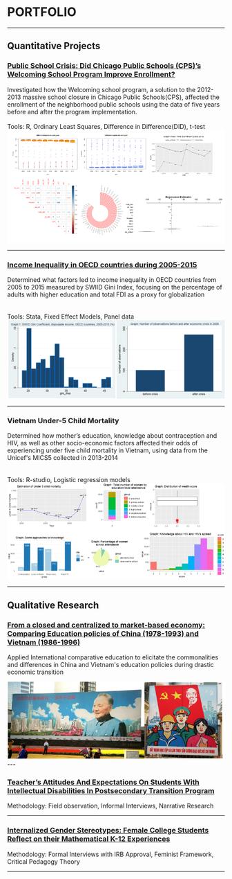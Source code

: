 # PORTFOLIO
---
## Quantitative Projects
### <a href = "https://drive.google.com/file/d/1KL5mN7bDt7ImcYjA4qzgTsFKY_aIpIUI/view?usp=sharing/">Public School Crisis: Did Chicago Public Schools (CPS)’s Welcoming School Program Improve Enrollment?</a>

Investigated how the Welcoming school program, a solution to the 2012-2013 massive school closure in Chicago Public Schools(CPS), affected the enrollment of the neighborhood public schools using the data of five years before and after the program implementation.
<br><br>
Tools: R, Ordinary Least Squares, Difference in Difference(DID), t-test
<img src='/Quant Project 1.png'/>


---
### <a href = "https://drive.google.com/file/d/12ghfNiVnfLmyp8JQjra2YOAJWPYExubu/view?usp=sharing/">Income Inequality in OECD countries during 2005-2015</a>

Determined what factors led to income inequality in OECD countries from 2005 to 2015 measured by SWIID Gini Index, focusing on the percentage of adults with higher education and total FDI as a proxy for globalization
<br><br>	
Tools: Stata, Fixed Effect Models, Panel data
<br>
<img src='/Quant Project 2.png'/>

---
### Vietnam Under-5 Child Mortality

Determined how mother’s education, knowledge about contraception and HIV, as well as other socio-economic factors affected their odds of experiencing under five child mortality in Vietnam, using data from the Unicef's MICS5 collected in 2013-2014
<br><br>	
Tools: R-studio, Logistic regression models
<img src='/Quant Project 3.png'/>

---
## Qualitative Research
### <a href = "https://drive.google.com/file/d/1WTQ9o0Oav0HC85m3dH0sFjc4Aco-ZAr8/view?usp=sharing">From a closed and centralized to market-based economy: Comparing Education policies of China (1978-1993) and Vietnam (1986-1996)</a>
Applied International comparative education to elicitate the commonalities and differences in China and Vietnam's education policies during drastic economic transition

<img src='/Quali Project 1.png'/>
---

### <a href = "https://drive.google.com/file/d/1dde2QnbGlSX9rD21mKbBjiuS_KFbhdgH/view?usp=sharing">Teacher’s Attitudes And Expectations On Students With Intellectual Disabilities In Postsecondary Transition Program</a>
Methodology: Field observation, Informal Interviews, Narrative Research 

---
### <a href = "https://drive.google.com/file/d/1Lm2VfLVpFBSq0n6GkLjFB7J4w6paeHDF/view?usp=sharing">Internalized Gender Stereotypes: Female College Students Reflect on their Mathematical K-12 Experiences</a>
Methodology: Formal Interviews with IRB Approval, Feminist Framework, Critical Pedagogy Theory

---
